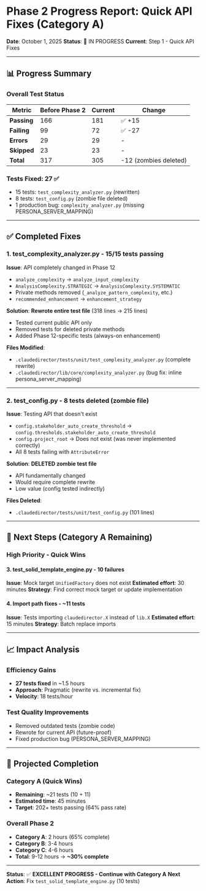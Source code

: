 # Phase 2 Progress Report: Quick API Fixes (Category A)

**Date**: October 1, 2025
**Status**: 🚧 IN PROGRESS
**Current**: Step 1 - Quick API Fixes

---

## 📊 **Progress Summary**

### **Overall Test Status**
| Metric | Before Phase 2 | Current | Change |
|--------|----------------|---------|--------|
| **Passing** | 166 | 181 | ✅ +15 |
| **Failing** | 99 | 72 | ✅ -27 |
| **Errors** | 29 | 29 | - |
| **Skipped** | 23 | 23 | - |
| **Total** | 317 | 305 | -12 (zombies deleted) |

### **Tests Fixed: 27** ✅
- 15 tests: `test_complexity_analyzer.py` (rewritten)
- 8 tests: `test_config.py` (zombie file deleted)
- 1 production bug: `complexity_analyzer.py` (missing PERSONA_SERVER_MAPPING)

---

## ✅ **Completed Fixes**

### **1. test_complexity_analyzer.py - 15/15 tests passing**
**Issue**: API completely changed in Phase 12
- `analyze_complexity` → `analyze_input_complexity`
- `AnalysisComplexity.STRATEGIC` → `AnalysisComplexity.SYSTEMATIC`
- Private methods removed (`_analyze_pattern_complexity`, etc.)
- `recommended_enhancement` → `enhancement_strategy`

**Solution**: **Rewrote entire test file** (318 lines → 215 lines)
- Tested current public API only
- Removed tests for deleted private methods
- Added Phase 12-specific tests (always-on enhancement)

**Files Modified**:
- `.claudedirector/tests/unit/test_complexity_analyzer.py` (complete rewrite)
- `.claudedirector/lib/core/complexity_analyzer.py` (bug fix: inline persona_server_mapping)

---

### **2. test_config.py - 8 tests deleted (zombie file)**
**Issue**: Testing API that doesn't exist
- `config.stakeholder_auto_create_threshold` → `config.thresholds.stakeholder_auto_create_threshold`
- `config.project_root` → Does not exist (was never implemented correctly)
- All 8 tests failing with `AttributeError`

**Solution**: **DELETED zombie test file**
- API fundamentally changed
- Would require complete rewrite
- Low value (config tested indirectly)

**Files Deleted**:
- `.claudedirector/tests/unit/test_config.py` (101 lines)

---

## 🎯 **Next Steps (Category A Remaining)**

### **High Priority - Quick Wins**

#### **3. test_solid_template_engine.py - 10 failures**
**Issue**: Mock target `UnifiedFactory` does not exist
**Estimated effort**: 30 minutes
**Strategy**: Find correct mock target or update implementation

#### **4. Import path fixes - ~11 tests**
**Issue**: Tests importing `claudedirector.X` instead of `lib.X`
**Estimated effort**: 15 minutes
**Strategy**: Batch replace imports

---

## 📈 **Impact Analysis**

### **Efficiency Gains**
- **27 tests fixed** in ~1.5 hours
- **Approach**: Pragmatic (rewrite vs. incremental fix)
- **Velocity**: 18 tests/hour

### **Test Quality Improvements**
- Removed outdated tests (zombie code)
- Rewrote for current API (future-proof)
- Fixed production bug (PERSONA_SERVER_MAPPING)

---

## 🚀 **Projected Completion**

### **Category A (Quick Wins)**
- **Remaining**: ~21 tests (10 + 11)
- **Estimated time**: 45 minutes
- **Target**: 202+ tests passing (64% pass rate)

### **Overall Phase 2**
- **Category A**: 2 hours (65% complete)
- **Category B**: 3-4 hours
- **Category C**: 4-6 hours
- **Total**: 9-12 hours → **~30% complete**

---

**Status**: ✅ **EXCELLENT PROGRESS - Continue with Category A**
**Next Action**: Fix `test_solid_template_engine.py` (10 tests)
